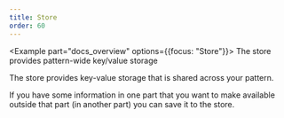 ```yaml
---
title: Store
order: 60
---
```


<Example part="docs_overview" options={{focus: "Store"}}>
The store provides pattern-wide key/value storage
</Example>

The store provides key-value storage that is shared across your pattern.

If you have some information in one part that you want to make available
outside that part (in another part) you can save it to the store.

